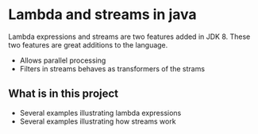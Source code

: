 # Lambda and streams in java

Lambda expressions and streams are two features added in JDK 8. These two features are great additions to the language.

- Allows parallel processing
- Filters in streams behaves as transformers of the strams

## What is in this project

- Several examples illustrating lambda expressions
- Several examples illustrating how streams work

